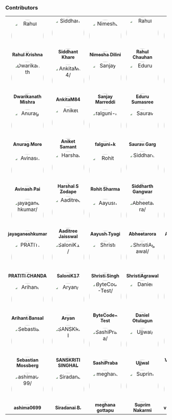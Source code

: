 ### Contributors

<table>
<tr>
    <td align="center">
        <a href=https://github.com/krishrahul98>
            <img src=https://avatars0.githubusercontent.com/u/28896220?v=4 width="100;" style="border-radius:50%;align-items:center;justify-content:center;overflow:hidden;" alt=Rahul Krishna/>
            <br />
            <sub style="font-size:14px"><b>Rahul Krishna</b></sub>
        </a>
    </td>
    <td align="center">
        <a href=https://github.com/Siddhant-K-code>
            <img src=https://avatars0.githubusercontent.com/u/55068936?v=4 width="100;" style="border-radius:50%;align-items:center;justify-content:center;overflow:hidden;" alt=Siddhant Khare/>
            <br />
            <sub style="font-size:14px"><b>Siddhant Khare</b></sub>
        </a>
    </td>
    <td align="center">
        <a href=https://github.com/EANimesha>
            <img src=https://avatars1.githubusercontent.com/u/37245819?v=4 width="100;" style="border-radius:50%;align-items:center;justify-content:center;overflow:hidden;" alt=Nimesha Dilini/>
            <br />
            <sub style="font-size:14px"><b>Nimesha Dilini</b></sub>
        </a>
    </td>
    <td align="center">
        <a href=https://github.com/therc01>
            <img src=https://avatars0.githubusercontent.com/u/66589195?v=4 width="100;" style="border-radius:50%;align-items:center;justify-content:center;overflow:hidden;" alt=Rahul Chauhan/>
            <br />
            <sub style="font-size:14px"><b>Rahul Chauhan</b></sub>
        </a>
    </td>
    <td align="center">
        <a href=https://github.com/shailshah76>
            <img src=https://avatars3.githubusercontent.com/u/37401658?v=4 width="100;" style="border-radius:50%;align-items:center;justify-content:center;overflow:hidden;" alt=Shail Shah/>
            <br />
            <sub style="font-size:14px"><b>Shail Shah</b></sub>
        </a>
    </td>
    <td align="center">
        <a href=https://github.com/vieee>
            <img src=https://avatars3.githubusercontent.com/u/47855729?v=4 width="100;" style="border-radius:50%;align-items:center;justify-content:center;overflow:hidden;" alt=Deepak Yadav/>
            <br />
            <sub style="font-size:14px"><b>Deepak Yadav</b></sub>
        </a>
    </td>
</tr>
<tr>
    <td align="center">
        <a href=https://github.com/Dwarikanathmishra>
            <img src=https://avatars2.githubusercontent.com/u/53937066?v=4 width="100;" style="border-radius:50%;align-items:center;justify-content:center;overflow:hidden;" alt=Dwarikanath Mishra/>
            <br />
            <sub style="font-size:14px"><b>Dwarikanath Mishra</b></sub>
        </a>
    </td>
    <td align="center">
        <a href=https://github.com/AnkitaM84>
            <img src=https://avatars0.githubusercontent.com/u/60255963?v=4 width="100;" style="border-radius:50%;align-items:center;justify-content:center;overflow:hidden;" alt=AnkitaM84/>
            <br />
            <sub style="font-size:14px"><b>AnkitaM84</b></sub>
        </a>
    </td>
    <td align="center">
        <a href=https://github.com/SanjayMarreddi>
            <img src=https://avatars0.githubusercontent.com/u/57671048?v=4 width="100;" style="border-radius:50%;align-items:center;justify-content:center;overflow:hidden;" alt=Sanjay Marreddi/>
            <br />
            <sub style="font-size:14px"><b>Sanjay Marreddi</b></sub>
        </a>
    </td>
    <td align="center">
        <a href=https://github.com/sumasreeeduru>
            <img src=https://avatars1.githubusercontent.com/u/44165457?v=4 width="100;" style="border-radius:50%;align-items:center;justify-content:center;overflow:hidden;" alt=Eduru Sumasree/>
            <br />
            <sub style="font-size:14px"><b>Eduru Sumasree</b></sub>
        </a>
    </td>
    <td align="center">
        <a href=https://github.com/ritwiksingh21>
            <img src=https://avatars3.githubusercontent.com/u/46321538?v=4 width="100;" style="border-radius:50%;align-items:center;justify-content:center;overflow:hidden;" alt=Ritwik Singh/>
            <br />
            <sub style="font-size:14px"><b>Ritwik Singh</b></sub>
        </a>
    </td>
    <td align="center">
        <a href=https://github.com/Srithanya>
            <img src=https://avatars2.githubusercontent.com/u/44163421?v=4 width="100;" style="border-radius:50%;align-items:center;justify-content:center;overflow:hidden;" alt=Srithanya/>
            <br />
            <sub style="font-size:14px"><b>Srithanya</b></sub>
        </a>
    </td>
</tr>
<tr>
    <td align="center">
        <a href=https://github.com/anurag1299>
            <img src=https://avatars3.githubusercontent.com/u/52789951?v=4 width="100;" style="border-radius:50%;align-items:center;justify-content:center;overflow:hidden;" alt=Anurag More/>
            <br />
            <sub style="font-size:14px"><b>Anurag More</b></sub>
        </a>
    </td>
    <td align="center">
        <a href=https://github.com/asamant>
            <img src=https://avatars1.githubusercontent.com/u/43705966?v=4 width="100;" style="border-radius:50%;align-items:center;justify-content:center;overflow:hidden;" alt=Aniket Samant/>
            <br />
            <sub style="font-size:14px"><b>Aniket Samant</b></sub>
        </a>
    </td>
    <td align="center">
        <a href=https://github.com/falguni-k>
            <img src=https://avatars3.githubusercontent.com/u/49592710?v=4 width="100;" style="border-radius:50%;align-items:center;justify-content:center;overflow:hidden;" alt=falguni-k/>
            <br />
            <sub style="font-size:14px"><b>falguni-k</b></sub>
        </a>
    </td>
    <td align="center">
        <a href=https://github.com/garg-saurav>
            <img src=https://avatars3.githubusercontent.com/u/50629066?v=4 width="100;" style="border-radius:50%;align-items:center;justify-content:center;overflow:hidden;" alt=Saurav Garg/>
            <br />
            <sub style="font-size:14px"><b>Saurav Garg</b></sub>
        </a>
    </td>
    <td align="center">
        <a href=https://github.com/PrajaktaS23>
            <img src=https://avatars3.githubusercontent.com/u/59256661?v=4 width="100;" style="border-radius:50%;align-items:center;justify-content:center;overflow:hidden;" alt=PrajaktaS23/>
            <br />
            <sub style="font-size:14px"><b>PrajaktaS23</b></sub>
        </a>
    </td>
    <td align="center">
        <a href=https://github.com/harsh0620>
            <img src=https://avatars2.githubusercontent.com/u/57012784?v=4 width="100;" style="border-radius:50%;align-items:center;justify-content:center;overflow:hidden;" alt=Harsh Chandravanshi/>
            <br />
            <sub style="font-size:14px"><b>Harsh Chandravanshi</b></sub>
        </a>
    </td>
</tr>
<tr>
    <td align="center">
        <a href=https://github.com/avinashpai>
            <img src=https://avatars1.githubusercontent.com/u/38055124?v=4 width="100;" style="border-radius:50%;align-items:center;justify-content:center;overflow:hidden;" alt=Avinash Pai/>
            <br />
            <sub style="font-size:14px"><b>Avinash Pai</b></sub>
        </a>
    </td>
    <td align="center">
        <a href=https://github.com/Harshalszz>
            <img src=https://avatars3.githubusercontent.com/u/61976596?v=4 width="100;" style="border-radius:50%;align-items:center;justify-content:center;overflow:hidden;" alt=Harshal S Zodape />
            <br />
            <sub style="font-size:14px"><b>Harshal S Zodape </b></sub>
        </a>
    </td>
    <td align="center">
        <a href=https://github.com/Rohit-2602>
            <img src=https://avatars0.githubusercontent.com/u/65807152?v=4 width="100;" style="border-radius:50%;align-items:center;justify-content:center;overflow:hidden;" alt=Rohit Sharma/>
            <br />
            <sub style="font-size:14px"><b>Rohit Sharma</b></sub>
        </a>
    </td>
    <td align="center">
        <a href=https://github.com/siddharthgangwar25>
            <img src=https://avatars1.githubusercontent.com/u/63447050?v=4 width="100;" style="border-radius:50%;align-items:center;justify-content:center;overflow:hidden;" alt=Siddharth Gangwar/>
            <br />
            <sub style="font-size:14px"><b>Siddharth Gangwar</b></sub>
        </a>
    </td>
    <td align="center">
        <a href=https://github.com/Priyanshi-3>
            <img src=https://avatars0.githubusercontent.com/u/47033587?v=4 width="100;" style="border-radius:50%;align-items:center;justify-content:center;overflow:hidden;" alt=binge/>
            <br />
            <sub style="font-size:14px"><b>binge</b></sub>
        </a>
    </td>
    <td align="center">
        <a href=https://github.com/BraveeSnow>
            <img src=https://avatars0.githubusercontent.com/u/45154227?v=4 width="100;" style="border-radius:50%;align-items:center;justify-content:center;overflow:hidden;" alt=David Long/>
            <br />
            <sub style="font-size:14px"><b>David Long</b></sub>
        </a>
    </td>
</tr>
<tr>
    <td align="center">
        <a href=https://github.com/jayaganeshkumar>
            <img src=https://avatars0.githubusercontent.com/u/56192588?v=4 width="100;" style="border-radius:50%;align-items:center;justify-content:center;overflow:hidden;" alt=jayaganeshkumar/>
            <br />
            <sub style="font-size:14px"><b>jayaganeshkumar</b></sub>
        </a>
    </td>
    <td align="center">
        <a href=https://github.com/Aaditree>
            <img src=https://avatars2.githubusercontent.com/u/43510617?v=4 width="100;" style="border-radius:50%;align-items:center;justify-content:center;overflow:hidden;" alt=Aaditree Jaisswal/>
            <br />
            <sub style="font-size:14px"><b>Aaditree Jaisswal</b></sub>
        </a>
    </td>
    <td align="center">
        <a href=https://github.com/AayushTyagi1>
            <img src=https://avatars0.githubusercontent.com/u/42893909?v=4 width="100;" style="border-radius:50%;align-items:center;justify-content:center;overflow:hidden;" alt=Aayush Tyagi/>
            <br />
            <sub style="font-size:14px"><b>Aayush Tyagi</b></sub>
        </a>
    </td>
    <td align="center">
        <a href=https://github.com/Abheetarora>
            <img src=https://avatars0.githubusercontent.com/u/62665287?v=4 width="100;" style="border-radius:50%;align-items:center;justify-content:center;overflow:hidden;" alt=Abheetarora/>
            <br />
            <sub style="font-size:14px"><b>Abheetarora</b></sub>
        </a>
    </td>
    <td align="center">
        <a href=https://github.com/koshtaayush>
            <img src=https://avatars1.githubusercontent.com/u/14069441?v=4 width="100;" style="border-radius:50%;align-items:center;justify-content:center;overflow:hidden;" alt=Ayush Koshta/>
            <br />
            <sub style="font-size:14px"><b>Ayush Koshta</b></sub>
        </a>
    </td>
    <td align="center">
        <a href=https://github.com/BrianAnakPintar>
            <img src=https://avatars2.githubusercontent.com/u/69195029?v=4 width="100;" style="border-radius:50%;align-items:center;justify-content:center;overflow:hidden;" alt=BrianAnakPintar/>
            <br />
            <sub style="font-size:14px"><b>BrianAnakPintar</b></sub>
        </a>
    </td>
</tr>
<tr>
    <td align="center">
        <a href=https://github.com/PRATITICHANDA>
            <img src=https://avatars1.githubusercontent.com/u/55646786?v=4 width="100;" style="border-radius:50%;align-items:center;justify-content:center;overflow:hidden;" alt=PRATITI CHANDA/>
            <br />
            <sub style="font-size:14px"><b>PRATITI CHANDA</b></sub>
        </a>
    </td>
    <td align="center">
        <a href=https://github.com/SaloniK17>
            <img src=https://avatars3.githubusercontent.com/u/72257250?v=4 width="100;" style="border-radius:50%;align-items:center;justify-content:center;overflow:hidden;" alt=SaloniK17/>
            <br />
            <sub style="font-size:14px"><b>SaloniK17</b></sub>
        </a>
    </td>
    <td align="center">
        <a href=https://github.com/confusedcoder1>
            <img src=https://avatars1.githubusercontent.com/u/55556359?v=4 width="100;" style="border-radius:50%;align-items:center;justify-content:center;overflow:hidden;" alt=Shristi Singh/>
            <br />
            <sub style="font-size:14px"><b>Shristi Singh</b></sub>
        </a>
    </td>
    <td align="center">
        <a href=https://github.com/ShristiAgrawal>
            <img src=https://avatars0.githubusercontent.com/u/33164492?v=4 width="100;" style="border-radius:50%;align-items:center;justify-content:center;overflow:hidden;" alt=ShristiAgrawal/>
            <br />
            <sub style="font-size:14px"><b>ShristiAgrawal</b></sub>
        </a>
    </td>
    <td align="center">
        <a href=https://github.com/Aditi014>
            <img src=https://avatars0.githubusercontent.com/u/48182649?v=4 width="100;" style="border-radius:50%;align-items:center;justify-content:center;overflow:hidden;" alt=Aditi014/>
            <br />
            <sub style="font-size:14px"><b>Aditi014</b></sub>
        </a>
    </td>
    <td align="center">
        <a href=https://github.com/Amulya-coder>
            <img src=https://avatars0.githubusercontent.com/u/66437295?v=4 width="100;" style="border-radius:50%;align-items:center;justify-content:center;overflow:hidden;" alt=Amulya/>
            <br />
            <sub style="font-size:14px"><b>Amulya</b></sub>
        </a>
    </td>
</tr>
<tr>
    <td align="center">
        <a href=https://github.com/arihantbansal>
            <img src=https://avatars2.githubusercontent.com/u/17180950?v=4 width="100;" style="border-radius:50%;align-items:center;justify-content:center;overflow:hidden;" alt=Arihant Bansal/>
            <br />
            <sub style="font-size:14px"><b>Arihant Bansal</b></sub>
        </a>
    </td>
    <td align="center">
        <a href=https://github.com/Aryan-dev007>
            <img src=https://avatars2.githubusercontent.com/u/61882780?v=4 width="100;" style="border-radius:50%;align-items:center;justify-content:center;overflow:hidden;" alt=Aryan/>
            <br />
            <sub style="font-size:14px"><b>Aryan</b></sub>
        </a>
    </td>
    <td align="center">
        <a href=https://github.com/ByteCode-Test>
            <img src=https://avatars1.githubusercontent.com/u/72703268?v=4 width="100;" style="border-radius:50%;align-items:center;justify-content:center;overflow:hidden;" alt=ByteCode-Test/>
            <br />
            <sub style="font-size:14px"><b>ByteCode-Test</b></sub>
        </a>
    </td>
    <td align="center">
        <a href=https://github.com/Danotsonof>
            <img src=https://avatars3.githubusercontent.com/u/22982031?v=4 width="100;" style="border-radius:50%;align-items:center;justify-content:center;overflow:hidden;" alt=Daniel Otulagun/>
            <br />
            <sub style="font-size:14px"><b>Daniel Otulagun</b></sub>
        </a>
    </td>
    <td align="center">
        <a href=https://github.com/debarshi-1999>
            <img src=https://avatars1.githubusercontent.com/u/66899563?v=4 width="100;" style="border-radius:50%;align-items:center;justify-content:center;overflow:hidden;" alt=debarshi-1999/>
            <br />
            <sub style="font-size:14px"><b>debarshi-1999</b></sub>
        </a>
    </td>
    <td align="center">
        <a href=https://github.com/lordinkavu>
            <img src=https://avatars1.githubusercontent.com/u/25801911?v=4 width="100;" style="border-radius:50%;align-items:center;justify-content:center;overflow:hidden;" alt=lordinkavu/>
            <br />
            <sub style="font-size:14px"><b>lordinkavu</b></sub>
        </a>
    </td>
</tr>
<tr>
    <td align="center">
        <a href=https://github.com/Lemorz56>
            <img src=https://avatars1.githubusercontent.com/u/1346676?v=4 width="100;" style="border-radius:50%;align-items:center;justify-content:center;overflow:hidden;" alt=Sebastian Mossberg/>
            <br />
            <sub style="font-size:14px"><b>Sebastian Mossberg</b></sub>
        </a>
    </td>
    <td align="center">
        <a href=https://github.com/sanskriti0512>
            <img src=https://avatars0.githubusercontent.com/u/57553126?v=4 width="100;" style="border-radius:50%;align-items:center;justify-content:center;overflow:hidden;" alt=SANSKRITI SINGHAL/>
            <br />
            <sub style="font-size:14px"><b>SANSKRITI SINGHAL</b></sub>
        </a>
    </td>
    <td align="center">
        <a href=https://github.com/SashiPraba>
            <img src=https://avatars3.githubusercontent.com/u/72875102?v=4 width="100;" style="border-radius:50%;align-items:center;justify-content:center;overflow:hidden;" alt=SashiPraba/>
            <br />
            <sub style="font-size:14px"><b>SashiPraba</b></sub>
        </a>
    </td>
    <td align="center">
        <a href=https://github.com/BellatrixLestrangee>
            <img src=https://avatars2.githubusercontent.com/u/37502171?v=4 width="100;" style="border-radius:50%;align-items:center;justify-content:center;overflow:hidden;" alt=Ujjwal/>
            <br />
            <sub style="font-size:14px"><b>Ujjwal</b></sub>
        </a>
    </td>
    <td align="center">
        <a href=https://github.com/vmarpadge>
            <img src=https://avatars3.githubusercontent.com/u/22873052?v=4 width="100;" style="border-radius:50%;align-items:center;justify-content:center;overflow:hidden;" alt=Vineethkumar Marpadge/>
            <br />
            <sub style="font-size:14px"><b>Vineethkumar Marpadge</b></sub>
        </a>
    </td>
    <td align="center">
        <a href=https://github.com/amintai>
            <img src=https://avatars0.githubusercontent.com/u/50178043?v=4 width="100;" style="border-radius:50%;align-items:center;justify-content:center;overflow:hidden;" alt=Amin Tai/>
            <br />
            <sub style="font-size:14px"><b>Amin Tai</b></sub>
        </a>
    </td>
</tr>
<tr>
    <td align="center">
        <a href=https://github.com/ashima0699>
            <img src=https://avatars1.githubusercontent.com/u/56577619?v=4 width="100;" style="border-radius:50%;align-items:center;justify-content:center;overflow:hidden;" alt=ashima0699/>
            <br />
            <sub style="font-size:14px"><b>ashima0699</b></sub>
        </a>
    </td>
    <td align="center">
        <a href=https://github.com/shin-iji>
            <img src=https://avatars0.githubusercontent.com/u/50923330?v=4 width="100;" style="border-radius:50%;align-items:center;justify-content:center;overflow:hidden;" alt=Siradanai B./>
            <br />
            <sub style="font-size:14px"><b>Siradanai B.</b></sub>
        </a>
    </td>
    <td align="center">
        <a href=https://github.com/meghanagottapu>
            <img src=https://avatars0.githubusercontent.com/u/43183125?v=4 width="100;" style="border-radius:50%;align-items:center;justify-content:center;overflow:hidden;" alt=meghana gottapu/>
            <br />
            <sub style="font-size:14px"><b>meghana gottapu</b></sub>
        </a>
    </td>
    <td align="center">
        <a href=https://github.com/suprimnakarmi>
            <img src=https://avatars0.githubusercontent.com/u/54857456?v=4 width="100;" style="border-radius:50%;align-items:center;justify-content:center;overflow:hidden;" alt=Suprim Nakarmi/>
            <br />
            <sub style="font-size:14px"><b>Suprim Nakarmi</b></sub>
        </a>
    </td>
    <td align="center">
        <a href=https://github.com/vinayakkokane>
            <img src=https://avatars3.githubusercontent.com/u/51049381?v=4 width="100;" style="border-radius:50%;align-items:center;justify-content:center;overflow:hidden;" alt=vinayakkokane/>
            <br />
            <sub style="font-size:14px"><b>vinayakkokane</b></sub>
        </a>
    </td>
</tr>
</table>

